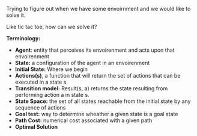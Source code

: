 Trying to figure out when we have some envoirnment and we would like to solve it.

Like tic tac toe, how can we solve it?

**Terminology:**

- **Agent**: entity that perceives its envoirenment and acts upon that envoirenment
- **State:** a configuration of the agent in an envoirenment
- **Initial State:** Where we begin
- **Actions(s)**, a function that will return the set of actions that can be executed in a state s.
- **Transition model:** Result(s, a) returns the state resulting from performing action a in state s.
- **State Space:** the set of all states reachable from the initial state by any sequence of actions
- **Goal test:** way to determine wheather a given state is a goal state
- **Path Cost:** numerical cost associated with a given path 
- **Optimal Solution** 